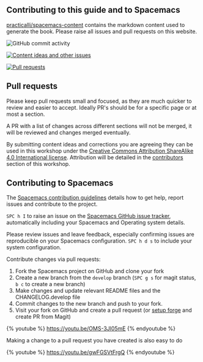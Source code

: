 ## Contributing to this guide and to Spacemacs
[practicalli/spacemacs-content](https://github.com/practicalli/spacemacs-content/) contains the markdown content used to generate the book.  Please raise all issues and pull requests on this website.

![GitHub commit activity](https://img.shields.io/github/commit-activity/y/practicalli/spacemacs-content?style=for-the-badge)

[![Content ideas and other issues](https://img.shields.io/github/issues/practicalli/spacemacs-content?label=content%20ideas%20and%20issues&logoColor=green&style=for-the-badge)](https://github.com/practicalli/spacemacs-content/issues)

[![Pull requests](https://img.shields.io/github/issues-pr/practicalli/spacemacs-content?style=for-the-badge)](https://github.com/practicalli/spacemacs-content/pulls)

## Pull requests
Please keep pull requests small and focused, as they are much quicker to review and easier to accept.  Ideally PR's should be for a specific page or at most a section.

A PR with a list of changes across different sections will not be merged, it will be reviewed and changes merged eventually.

By submitting content ideas and corrections you are agreeing they can be used in this workshop under the [Creative Commons Attribution ShareAlike 4.0 International license](http://creativecommons.org/licenses/by-sa/4.0/).  Attribution will be detailed in the [contributors](/contributors.html) section of this workshop.

<!-- TODO:  Add GitHub issue templates, similar to those on practicalli/blog-content -->


## Contributing to Spacemacs
The [Spacemacs contribution guidelines](https://github.com/syl20bnr/spacemacs/blob/develop/CONTRIBUTING.org) details how to get help, report issues and contribute to the project.

`SPC h I` to raise an issue on the [Spacemacs GitHub issue tracker](https://github.com/syl20bnr/spacemacs/issues), automatically including your Spacemacs and Operating system details.

Please review issues and leave feedback, especially confirming issues are reproducible on your Spacemacs configuration. `SPC h d s` to include your system configuration.

Contribute changes via pull requests:
1. Fork the Spacemacs project on GitHub and clone your fork
2. Create a new branch from the `develop` branch (`SPC g s` for magit status, `b c` to create a new branch)
3. Make changes and update relevant README files and the CHANGELOG.develop file
4. Commit changes to the new branch and push to your fork.
5. Visit your fork on GitHub and create a pull request (or [setup forge](source-control/forge-configuration.md) and create PR from Magit)

{% youtube %}
https://youtu.be/OMS-3Jl05mE
{% endyoutube %}

Making a change to a pull request you have created is also easy to do

{% youtube %}
https://youtu.be/gwFGSVtFrgQ
{% endyoutube %}

